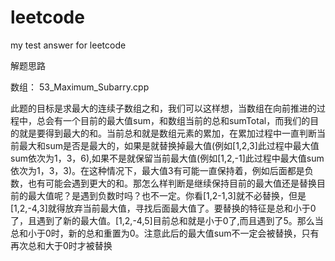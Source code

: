 # leetcode
my test answer for leetcode

解题思路

数组：
53_Maximum_Subarry.cpp

此题的目标是求最大的连续子数组之和，我们可以这样想，当数组在向前推进的过程中，总会有一个目前的最大值sum，和数组当前的总和sumTotal，而我们的目的就是要得到最大的和。当前总和就是数组元素的累加，在累加过程中一直判断当前最大和sum是否是最大的，如果是就替换掉最大值(例如[1,2,3]此过程中最大值sum依次为1，3，6),如果不是就保留当前最大值(例如[1,2,-1]此过程中最大值sum依次为1，3，3)。在这种情况下，最大值3有可能一直保持着，例如后面都是负数，也有可能会遇到更大的和。那怎么样判断是继续保持目前的最大值还是替换目前的最大值呢？是遇到负数时吗？也不一定。你看[1,2-1,3]就不必替换，但是[1,2,-4,3]就得放弃当前最大值，寻找后面最大值了。要替换的特征是总和小于0了，且遇到了新的最大值。[1,2,-4,5]目前总和就是小于0了,而且遇到了5。那么当总和小于0时，新的总和重置为0。注意此后的最大值sum不一定会被替换，只有再次总和大于0时才被替换

